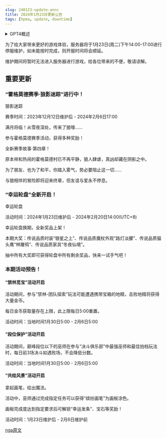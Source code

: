 ```yaml
---
slug: 240123-update-annc
title: 2024年1月23日更新公告
tags: [hpma, update, downtime]
---
```


<details>
<summary>GPT4概述</summary>
霍格莫德赛季·狼影迷踪：赛季进行中，直至2024年2月6日17:00。

全新赛季故事·第四章：霍格莫德村不再平静，狼人肆虐，玩家需要揭开真相。

幸运轮盘：新开启，活动时间从2024年1月23日维护后至2月20日14:00(UTC+8)，包含新奖品。

禁林觅宝活动：击败携带宝箱的地精以获得金币，活动时间为1月30日至2月6日。

段位保护活动：巅峰段位以下玩家在决斗俱乐部中前3场败局不扣分，活动时间同上。

共绘风景活动：通过完成任务获得“缤纷画笔”涂色画板，解锁奖励，活动时间为1月23日维护后至2月6日维护前。
</details>


<!--truncate-->

为了给大家带来更好的游戏体验，服务器将于1月23日(周二)下午14:00-17:00进行停服维护，如未能按时完成，则开服时间将会顺延。

维护期间将暂时无法进入服务器进行游戏，给各位带来的不便，敬请谅解。

## 重要更新

### “霍格莫德赛季·狼影迷踪”进行中！

狼影迷踪

赛季时间：2023年12月12日维护后 - 2024年2月6日17:00

满月将临！从雪夜深处，传来了狼嚎......

参与霍格莫德赛季活动，获得多种奖励！

全新赛季故事·第四章！

原本祥和热闹的霍格莫德村已不再平静，狼人肆虐，真凶却藏在阴影之中。

为了朋友、也为了和平，你踏入雾气，势必要阻止这一切……

与狼相伴的冒险即将迎来终章，但友谊与爱永不停息。

### “幸运轮盘”全新开启！

幸运轮盘

活动时间：2024年1月23日维护后 - 2024年2月20日14:00(UTC+8)

幸运轮盘换期，全新奖品上架！

本期大奖：传说品质时装“银星之上”、传说品质魔杖外观“路灯淡朦”、传说品质猫头鹰“林雕鸮”、传说品质家具“冬夜仙境”。

抽中所有大奖即可获得轮盘中所有剩余奖品，快来一试手气吧！

### 本期活动预告！

#### “禁林觅宝”活动开启

活动期间，参与“禁林-团队探索”玩法可能遭遇携带宝箱的地精，击败地精将获得大量金币。

每日金币获取量存在上限，此上限每日5:00重置。

活动时间：当地时间1月30日5:00 - 2月6日5:00

#### “段位保护”活动开启

活动期间，巅峰段位以下的巫师在参与“决斗俱乐部”中最强巫师和最佳拍档玩法时，每日前3场决斗如遇败场，不会降低分数。

活动时间：当地时间1月30日5:00 - 2月6日5:00

#### “共绘风景”活动开启

拿起画笔，绘出魔法。

活动中，巫师通过完成指定任务可以获得“缤纷画笔”为画板涂色。

画板完成度达到指定要求后可解锁“幸运发条”、宝石等奖励！

活动时间：1月23日维护后 - 2月6日维护前

[nga原文](https://ngabbs.com/read.php?&tid=39070389)